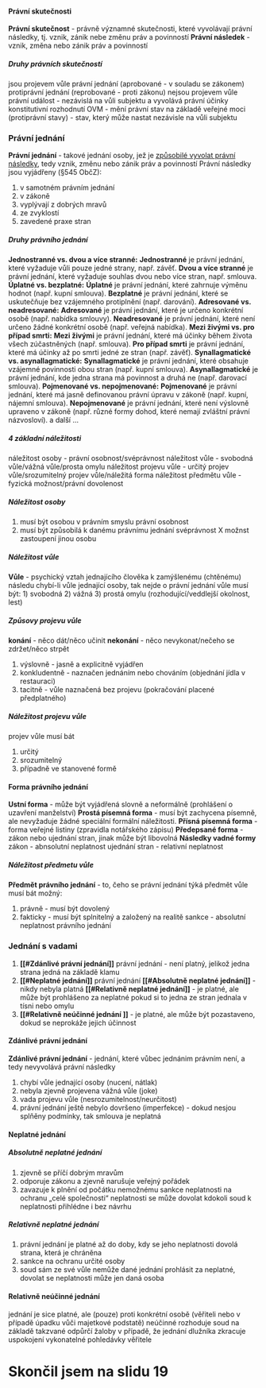 #### Právní skutečnosti
**Právní skutečnost** - právně významné skutečnosti, které vyvolávají právní následky, tj. vznik, zánik nebe změnu práv a povinností
**Právní následek** - vznik, změna nebo zánik práv a povinností
##### Druhy právních skutečností
jsou projevem vůle
	právní jednání (aprobované - v souladu se zákonem)
	protiprávní jednání (reprobované - proti zákonu)
nejsou projevem vůle
	právní událost - nezávislá na vůli subjektu a vyvolává právní účinky
	konstitutivní rozhodnutí OVM - mění právní stav na základě veřejné moci
	(protiprávní stavy) - stav, který může nastat nezávisle na vůli  subjektu
### Právní jednání
**Právní jednání** - takové jednání osoby, jež je <u>způsobilé vyvolat právní následky</u>, tedy vznik, změnu nebo zánik práv a povinností
Právní následky jsou vyjádřeny (§545 ObčZ):
1) v samotném právním jednání
2) v zákoně
3) vyplývají z dobrých mravů
4) ze zvyklostí
5) zavedené praxe stran
##### Druhy právního jednání
**Jednostranné vs. dvou a více stranné:** 
	**Jednostranné** je právní jednání, které vyžaduje vůli pouze jedné strany, např. závěť. 
	**Dvou a více stranné** je právní jednání, které vyžaduje souhlas dvou nebo více stran, např. smlouva.
**Úplatné vs. bezplatné:** 
	**Úplatné** je právní jednání, které zahrnuje výměnu hodnot (např. kupní smlouva). 
	**Bezplatné** je právní jednání, které se uskutečňuje bez vzájemného protiplnění (např. darování).
**Adresované vs. neadresované:** 
	**Adresované** je právní jednání, které je určeno konkrétní osobě (např. nabídka smlouvy). **Neadresované** je právní jednání, které není určeno žádné konkrétní osobě (např. veřejná nabídka).
**Mezi živými vs. pro případ smrti:** 
	**Mezi živými** je právní jednání, které má účinky během života všech zúčastněných (např. smlouva). 
	**Pro případ smrti** je právní jednání, které má účinky až po smrti jedné ze stran (např. závěť).
**Synallagmatické vs. asynallagmatické:** 
	**Synallagmatické** je právní jednání, které obsahuje vzájemné povinnosti obou stran (např. kupní smlouva). 
	**Asynallagmatické** je právní jednání, kde jedna strana má povinnost a druhá ne (např. darovací smlouva).
**Pojmenované vs. nepojmenované:** 
	**Pojmenované** je právní jednání, které má jasně definovanou právní úpravu v zákoně (např. kupní, nájemní smlouva). 
	**Nepojmenované** je právní jednání, které není výslovně upraveno v zákoně (např. různé formy dohod, které nemají zvláštní právní názvosloví).
a další ...
##### 4 základní náležitosti
náležitost osoby - právní osobnost/svéprávnost
náležitost vůle - svobodná vůle/vážná vůle/prosta omylu
náležitost projevu vůle - určitý projev vůle/srozumitelný projev vůle/náležitá forma
náležitost předmětu vůle - fyzická možnost/právní dovolenost
##### Náležitost osoby
1) musí být osobou v právním smyslu
	právní osobnost
2) musí být způsobilá k danému právnímu jednání
	svéprávnost
X možnst zastoupení jinou osobu
##### Náležitost vůle
**Vůle** - psychický vztah jednajícího člověka k zamýšlenému (chtěnému) následu
chybí-li vůle jednající osoby, tak nejde o právní jednání
vůle musí být:
	1) svobodná
	2) vážná
	3) prostá omylu (rozhodující/veddlejší okolnost, lest)
##### Způsovy projevu vůle
**konání** - něco dát/něco učinit
**nekonání** - něco nevykonat/nečeho se zdržet/něco strpět
1) výslovně - jasně a explicitně vyjádřen
2) konkludentně - naznačen jednáním nebo chováním (objednání jídla v restauraci)
3) tacitně - vůle naznačená bez projevu (pokračování placené předplatného)
##### Náležitost projevu vůle
projev vůle musí bát
1) určitý
2) srozumitelný
3) případně ve stanovené formě
#### Forma právního jednání
**Ustní forma** - může být vyjádřená slovně a neformálně (prohlášení o uzavření manželství)
**Prostá písemná forma** - musí být zachycena písemně, ale nevyžaduje žádné speciální formální náležitosti.
**Přísná písemná forma** - forma veřejné listiny (zpravidla notářského zápisu)
**Předepsané forma** - zákon nebo ujednání stran, jinak může být libovolná
**Následky vadné formy**
zákon - abnsolutní neplatnost
ujednání stran - relativní neplatnost
##### Náležitost předmetu vůle
**Předmět právního jednání** - to, čeho se právní jednání týká
předmět vůle musí bát možný:
1) právně - musí být dovolený
2) fakticky - musí být splnitelný a založený na realitě
sankce - absolutní neplatnost právního jednání
### Jednání s vadami
1) **[[#Zdánlivé právní jednání]]** právní jednání - není platný, jelikož jedna strana jedná na základě klamu
2) **[[#Neplatné jednání]]** právní jednání 
		**[[#Absolutně neplatné jednání]]** - nikdy nebyla platná
		**[[#Relativně neplatné jednání]]** - je platné, ale může být prohlášeno za neplatné pokud si to jedna ze stran jednala v tísni nebo omylu
3) **[[#Relativně neúčinné jednání ]]** - je platné, ale může být pozastaveno, dokud se neprokáže jejich účinnost
#### Zdánlivé právní jednání
**Zdánlivé právní jednání** - jednání, které vůbec jednánim právním není, a tedy nevyvolává právní následky
1) chybí vůle jednající osoby (nucení, nátlak)
2) nebyla zjevně projevena vážná vůle (joke)
3) vada projevu vůle (nesrozumitelnost/neurčitost)
4) právní jednání ještě nebylo dovršeno (imperfekce) - dokud nesjou splňěny podmínky, tak smlouva je neplatná
#### Neplatné jednání
##### Absolutně neplatné jednání
1) zjevně se příčí dobrým mravům 
2) odporuje zákonu a zjevně narušuje veřejný pořádek
3) zavazuje k plnění od počátku nemožnému
sankce neplatnosti na ochranu „celé společnosti“
neplatnosti se může dovolat kdokoli
soud k neplatnosti přihlédne i bez návrhu
##### Relativně neplatné jednání
1) právní jednání je platné až do doby, kdy se jeho neplatnosti dovolá strana, která je chráněna
2) sankce na ochranu určité osoby
3) soud sám ze své vůle nemůže dané jednání prohlásit za neplatné, dovolat se neplatnosti může jen daná osoba
#### Relativně neúčinné jednání
jednání je sice platné, ale (pouze) proti konkrétní osobě (věřiteli nebo v případě úpadku vůči majetkové podstatě) neúčinné
rozhoduje soud na základě takzvané odpůrčí žaloby v případě, že jednání dlužníka zkracuje uspokojení vykonatelné pohledávky věřitele

# Skončil jsem na slidu 19